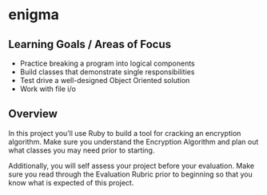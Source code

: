 # enigma

## Learning Goals / Areas of Focus
* Practice breaking a program into logical components
* Build classes that demonstrate single responsibilities
* Test drive a well-designed Object Oriented solution
* Work with file i/o

## Overview
In this project you’ll use Ruby to build a tool for cracking an encryption algorithm. Make sure you understand the Encryption Algorithm and plan out what classes you may need prior to starting.

Additionally, you will self assess your project before your evaluation. Make sure you read through the Evaluation Rubric prior to beginning so that you know what is expected of this project.
